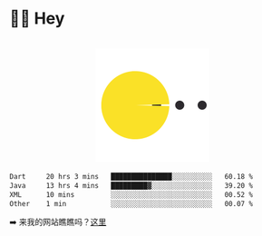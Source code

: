 
# 👋🏻 Hey
<div align="center">
	<br>
	<img src="https://raw.githubusercontent.com/Aniket965/Aniket965/master/pacman.svg?sanitize=true" width="200" height="200">
	<br>
</div>

<!--START_SECTION:waka-->
```text
Dart     20 hrs 3 mins   ███████████████░░░░░░░░░░   60.18 % 
Java     13 hrs 4 mins   █████████▓░░░░░░░░░░░░░░░   39.20 % 
XML      10 mins         ░░░░░░░░░░░░░░░░░░░░░░░░░   00.52 % 
Other    1 min           ░░░░░░░░░░░░░░░░░░░░░░░░░   00.07 % 
```
<!--END_SECTION:waka-->

 ➡️  来我的网站瞧瞧吗？[这里](https://www.shaolongfei.com)
